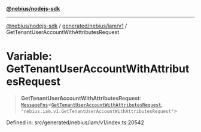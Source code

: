 [**@nebius/nodejs-sdk**](../../../../../README.md)

***

[@nebius/nodejs-sdk](../../../../../README.md) / [generated/nebius/iam/v1](../README.md) / GetTenantUserAccountWithAttributesRequest

# Variable: GetTenantUserAccountWithAttributesRequest

> **GetTenantUserAccountWithAttributesRequest**: [`MessageFns`](../../../../../runtime/protos/core/interfaces/MessageFns.md)\<[`GetTenantUserAccountWithAttributesRequest`](../interfaces/GetTenantUserAccountWithAttributesRequest.md), `"nebius.iam.v1.GetTenantUserAccountWithAttributesRequest"`\>

Defined in: src/generated/nebius/iam/v1/index.ts:20542
